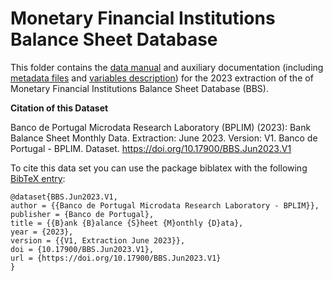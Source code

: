 # Monetary Financial Institutions Balance Sheet Database

 This folder contains the [data manual](https://github.com/BPLIM/Manuals/blob/master/Data/BBS/JUN23/manual_BBS_Jun2023.pdf) and auxiliary documentation (including [metadata files](https://github.com/BPLIM/Manuals/blob/master/Data/BBS/JUN23/aux_files/metafiles) and [variables description](https://github.com/BPLIM/Manuals/blob/master/Data/BBS/JUN23/aux_files/variables_description)) for the 2023 extraction of the of Monetary Financial Institutions Balance Sheet Database (BBS).


**Citation of this Dataset**

Banco de Portugal Microdata Research Laboratory (BPLIM) (2023): Bank Balance Sheet Monthly Data. Extraction: June 2023. Version: V1. Banco de Portugal - BPLIM. Dataset. https://doi.org/10.17900/BBS.Jun2023.V1


To cite this data set you can use the package biblatex with the following [BibTeX entry](https://github.com/BPLIM/Manuals/blob/master/Data/BBS/JUN23/aux_files/bibtex/BBS.bib):

```
@dataset{BBS.Jun2023.V1,
author = {{Banco de Portugal Microdata Research Laboratory - BPLIM}},
publisher = {Banco de Portugal},
title = {{B}ank {B}alance {S}heet {M}onthly {D}ata},
year = {2023},
version = {{V1, Extraction June 2023}},
doi = {10.17900/BBS.Jun2023.V1},
url = {https://doi.org/10.17900/BBS.Jun2023.V1}
}
```
